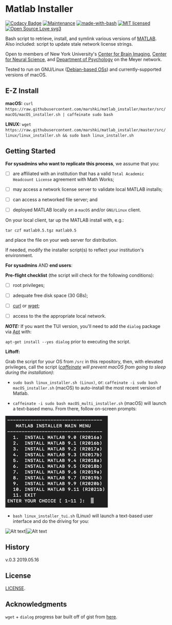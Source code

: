 # Matlab Installer

[![Codacy Badge](https://api.codacy.com/project/badge/Grade/c7574e6abc1840ab95a0f622170a9af1)](https://www.codacy.com/app/marshki/matlab_installer?utm_source=github.com&amp;utm_medium=referral&amp;utm_content=marshki/matlab_installer&amp;utm_campaign=Badge_Grade)
[![Maintenance](https://img.shields.io/badge/Maintained%3F-yes-green.svg)](https://GitHub.com/Naereen/StrapDown.js/graphs/commit-activity)
[![made-with-bash](https://img.shields.io/badge/Made%20with-Bash-1f425f.svg)](https://www.gnu.org/software/bash/)
[![MIT licensed](https://img.shields.io/badge/license-MIT-blue.svg)](https://raw.githubusercontent.com/hyperium/hyper/master/LICENSE)
[![Open Source Love svg3](https://badges.frapsoft.com/os/v3/open-source.svg?v=103)](https://github.com/ellerbrock/open-source-badges/)

Bash script to retrieve, install, and symlink various versions of [MATLAB](https://www.mathworks.com/products/matlab.html). 
Also included: script to update stale network license strings.     

Open to members of New York University's [Center for Brain Imaging](http://cbi.nyu.edu/), [Center for Neural Science](http://www.cns.nyu.edu/), and [Department of Psychology](http://www.psych.nyu.edu/psychology.html) on the Meyer network.   

Tested to run on GNU/Linux ([Debian-based OSs](https://www.debian.org/derivatives/#list)) and currently-supported versions of macOS.  

## E-Z Install

**macOS:** `curl https://raw.githubusercontent.com/marshki/matlab_installer/master/src/macOS/macOS_installer.sh | caffeinate sudo bash`

**LINUX:** 
`wget https://raw.githubusercontent.com/marshki/matlab_installer/master/src/linux/linux_installer.sh && sudo bash linux_installer.sh` 

## Getting Started

**For sysadmins who want to replicate this process**, we assume that you: 

- [ ] are affiliated with an institution that has a valid `Total Academic Headcount License` agreement with Math Works;  

- [ ] may access a network license server to validate local MATLAB installs;  

- [ ] can access a networked file server; and   

- [ ] deployed MATLAB locally on a `macOS` and/or `GNU/Linux` client. 

On your local client, tar up the MATLAB install with, e.g.: 

`tar czf matlab9.5.tgz matlab9.5` 
 
and place the file on your web server for distribution.  

If needed, modify the installer script(s) to reflect your institution's environment. 

**For sysadmins** AND **end users**: 

__Pre-flight checklist__ (the script will check for the following conditions):
 
- [ ] root privileges;   

- [ ] adequate free disk space (30 GBs); 

- [ ] [curl](https://curl.haxx.se/docs/manpage.html) or [wget](https://www.gnu.org/software/wget/); 

- [ ]  access to the the appropriate local network.  

**_NOTE:_** If you want the TUI version, you'll need to add the `dialog` package via [Apt](https://wiki.debian.org/Apt) with: 

`apt-get install --yes dialog` prior to executing the script. 

__Liftoff:__

Grab the script for your OS from `/src` in this repository, then, with elevated privileges, call the script (*[caffeinate](https://ss64.com/osx/caffeinate.html) will prevent macOS from going to sleep during the installation)*:  

* `sudo bash linux_installer.sh (Linux)`, or: `caffeinate -i sudo bash macOS_installer.sh` (macOS) to auto-install the most recent version of Matlab. 

* `caffeinate -i sudo bash macOS_multi_installer.sh` (macOS) will launch a text-based menu. From there, follow on-screen prompts:

![Alt text](https://github.com/marshki/matlab_installer/blob/master/docs/matlab_multi.png "multi-install")

* `bash linux_installer_tui.sh` (Linux) will launch a text-based user interface and do the driving for you: 

![Alt text](https://github.com/marshki/matlab_installer/blob/master/docs/wget_result.png "http response")|![Alt text](https://github.com/marshki/matlab_installer/blob/master/docs/wget_retrieve.png "retrieve")

## History 
v.0.3 2019.05.16

## License 
[LICENSE](https://github.com/marshki/matlab_installer/blob/master/LICENSE). 

## Acknowledgments
`wget` + `dialog` progress bar built off of gist from [here](https://gist.github.com/Gregsen/7822421). 
